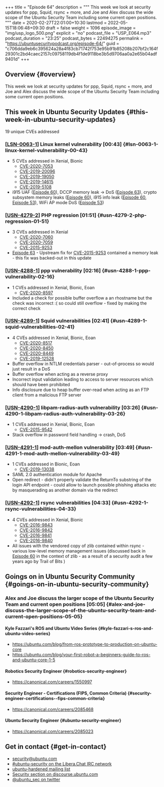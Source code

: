 +++
title = "Episode 64"
description = """
  This week we look at security updates for ppp, Squid, rsync + more, and Joe
  and Alex discuss the wide scope of the Ubuntu Security Team including some
  current open positions.
  """
date = 2020-02-27T22:01:00+10:30
lastmod = 2022-05-15T18:06:48+09:30
draft = false
weight = 1096
episode_image = "img/usp_logo_500.png"
explicit = "no"
podcast_file = "USP_E064.mp3"
podcast_duration = "23:25"
podcast_bytes = 22494275
permalink = "https://ubuntusecuritypodcast.org/episode-64/"
guid = "c706dda9eb6c395624a28a4f83cb71742f753e95b91b85208b207bf2c164f29301c2bd4caec2157c09758119db4f1de9118be3b5d9706aa0a2e65b04adf9401d"
+++

## Overview {#overview}

This week we look at security updates for ppp, Squid, rsync + more, and Joe
and Alex discuss the wide scope of the Ubuntu Security Team including some
current open positions.


## This week in Ubuntu Security Updates {#this-week-in-ubuntu-security-updates}

19 unique CVEs addressed


### [[LSN-0063-1](https://lists.ubuntu.com/archives/ubuntu-security-announce/2020-February/005341.html)] Linux kernel vulnerability [00:43] {#lsn-0063-1-linux-kernel-vulnerability-00-43}

-   5 CVEs addressed in Xenial, Bionic
    -   [CVE-2020-7053](https://ubuntu.com/security/CVE-2020-7053) <!-- medium -->
    -   [CVE-2019-20096](https://ubuntu.com/security/CVE-2019-20096) <!-- medium -->
    -   [CVE-2019-19050](https://ubuntu.com/security/CVE-2019-19050) <!-- medium -->
    -   [CVE-2019-14615](https://ubuntu.com/security/CVE-2019-14615) <!-- medium -->
    -   [CVE-2019-5108](https://ubuntu.com/security/CVE-2019-5108) <!-- medium -->
-   i915 UAF ([Episode 60](https://ubuntusecuritypodcast.org/episode-60/)), DCCP memory leak -&gt; DoS ([Episode 63](https://ubuntusecuritypodcast.org/episode-63/)), crypto
    subsystem memory leaks ([Episode 60](https://ubuntusecuritypodcast.org/episode-60/)), i915 info leak ([Episode 60](https://ubuntusecuritypodcast.org/episode-60/), [Episode
    53](https://ubuntusecuritypodcast.org/episode-53/)), WiFi AP mode DoS ([Episode 53](https://ubuntusecuritypodcast.org/episode-53/))


### [[USN-4279-2](https://usn.ubuntu.com/4279-2/)] PHP regression [01:51] {#usn-4279-2-php-regression-01-51}

-   3 CVEs addressed in Xenial
    -   [CVE-2020-7060](https://ubuntu.com/security/CVE-2020-7060) <!-- medium -->
    -   [CVE-2020-7059](https://ubuntu.com/security/CVE-2020-7059) <!-- medium -->
    -   [CVE-2015-9253](https://ubuntu.com/security/CVE-2015-9253) <!-- low -->
-   [Episode 63](https://ubuntusecuritypodcast.org/episode-63/) - Upstream fix for [CVE-2015-9253](https://ubuntu.com/security/CVE-2015-9253) contained a memory leak -
    this fix was backed-out in this update


### [[USN-4288-1](https://usn.ubuntu.com/4288-1/)] ppp vulnerability [02:16] {#usn-4288-1-ppp-vulnerability-02-16}

-   1 CVEs addressed in Xenial, Bionic, Eoan
    -   [CVE-2020-8597](https://ubuntu.com/security/CVE-2020-8597) <!-- medium -->
-   Included a check for possible buffer overflow a an rhostname but the
    check was incorrect :( so could still overflow - fixed by making the
    correct check


### [[USN-4289-1](https://usn.ubuntu.com/4289-1/)] Squid vulnerabilities [02:41] {#usn-4289-1-squid-vulnerabilities-02-41}

-   4 CVEs addressed in Xenial, Bionic, Eoan
    -   [CVE-2020-8517](https://ubuntu.com/security/CVE-2020-8517) <!-- medium -->
    -   [CVE-2020-8450](https://ubuntu.com/security/CVE-2020-8450) <!-- medium -->
    -   [CVE-2020-8449](https://ubuntu.com/security/CVE-2020-8449) <!-- medium -->
    -   [CVE-2019-12528](https://ubuntu.com/security/CVE-2019-12528) <!-- medium -->
-   Buffer overflow in NTLM credentials parser - out-of-process so would just
    result in a DoS
-   Buffer overflow when acting as a reverse proxy
-   Incorrect input validation leading to access to server resources which
    should have been prohibited
-   Info disclosure due to heap buffer over-read when acting as an FTP client
    from a malicious FTP server


### [[USN-4290-1](https://usn.ubuntu.com/4290-1/)] libpam-radius-auth vulnerability [03:26] {#usn-4290-1-libpam-radius-auth-vulnerability-03-26}

-   1 CVEs addressed in Xenial, Bionic, Eoan
    -   [CVE-2015-9542](https://ubuntu.com/security/CVE-2015-9542) <!-- medium -->
-   Stack overflow in password field handling -&gt; crash, DoS


### [[USN-4291-1](https://usn.ubuntu.com/4291-1/)] mod-auth-mellon vulnerability [03:49] {#usn-4291-1-mod-auth-mellon-vulnerability-03-49}

-   1 CVEs addressed in Bionic, Eoan
    -   [CVE-2019-13038](https://ubuntu.com/security/CVE-2019-13038) <!-- medium -->
-   SAML 2.0 authentication module for Apache
-   Open redirect - didn't properly validate the ReturnTo substring of the
    login API endpoint - could allow to launch possible phishing attacks etc
    by masquerading as another domain via the redirect


### [[USN-4292-1](https://usn.ubuntu.com/4292-1/)] rsync vulnerabilities [04:33] {#usn-4292-1-rsync-vulnerabilities-04-33}

-   4 CVEs addressed in Xenial, Bionic
    -   [CVE-2016-9843](https://ubuntu.com/security/CVE-2016-9843) <!-- low -->
    -   [CVE-2016-9842](https://ubuntu.com/security/CVE-2016-9842) <!-- low -->
    -   [CVE-2016-9841](https://ubuntu.com/security/CVE-2016-9841) <!-- low -->
    -   [CVE-2016-9840](https://ubuntu.com/security/CVE-2016-9840) <!-- low -->
-   All issues with the vendored copy of zlib contained within rsync -
    various low-level memory management issues (discussed back in [Episode 60](https://ubuntusecuritypodcast.org/episode-60/)
    in the context of zlib - as a result of a security audit a few years ago
    by Trail of Bits )


## Goings on in Ubuntu Security Community {#goings-on-in-ubuntu-security-community}


### Alex and Joe discuss the larger scope of the Ubuntu Security Team and current open positions [05:05] {#alex-and-joe-discuss-the-larger-scope-of-the-ubuntu-security-team-and-current-open-positions-05-05}


#### Kyle Fazzari's ROS and Ubuntu Video Series {#kyle-fazzari-s-ros-and-ubuntu-video-series}

-   <https://ubuntu.com/blog/from-ros-prototype-to-production-on-ubuntu-core>
-   <https://ubuntu.com/blog/your-first-robot-a-beginners-guide-to-ros-and-ubuntu-core-1-5>


#### Robotics Security Engineer {#robotics-security-engineer}

-   <https://canonical.com/careers/1550997>


#### Security Engineer - Certifications (FIPS, Common Criteria) {#security-engineer-certifications--fips-common-criteria}

-   <https://canonical.com/careers/2085468>


#### Ubuntu Security Engineer {#ubuntu-security-engineer}

-   <https://canonical.com/careers/2085023>


## Get in contact {#get-in-contact}

-   [security@ubuntu.com](mailto:security@ubuntu.com)
-   [#ubuntu-security on the Libera.Chat IRC network](https://libera.chat)
-   [ubuntu-hardened mailing list](https://lists.ubuntu.com/mailman/listinfo/ubuntu-hardened)
-   [Security section on discourse.ubuntu.com](https://discourse.ubuntu.com/c/security)
-   [@ubuntu_sec on twitter](https://twitter.com/ubuntu_sec)